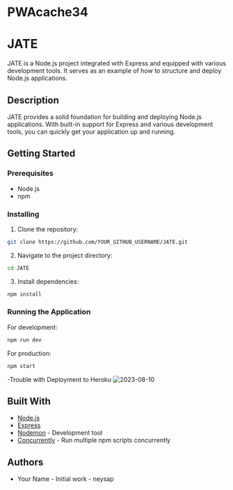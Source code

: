 # PWAcache34

# JATE

JATE is a Node.js project integrated with Express and equipped with various development tools. It serves as an example of how to structure and deploy Node.js applications.

## Description

JATE provides a solid foundation for building and deploying Node.js applications. With built-in support for Express and various development tools, you can quickly get your application up and running.

## Getting Started

### Prerequisites

- Node.js
- npm

### Installing

1. Clone the repository:
```bash
git clone https://github.com/YOUR_GITHUB_USERNAME/JATE.git
```

2. Navigate to the project directory:
```bash
cd JATE
```

3. Install dependencies:
```bash
npm install
```

### Running the Application

For development:
```bash
npm run dev
```

For production:
```bash
npm start
```
-Trouble with Deployment to Heroku
![2023-08-10](https://github.com/neysap/PWAcache34/assets/124948553/fc10b0c2-6abb-4ed7-96c2-e100badd0b2f)


## Built With

- [Node.js](https://nodejs.org/)
- [Express](https://expressjs.com/)
- [Nodemon](https://nodemon.io/) - Development tool
- [Concurrently](https://www.npmjs.com/package/concurrently) - Run multiple npm scripts concurrently

## Authors

- Your Name - Initial work - neysap
